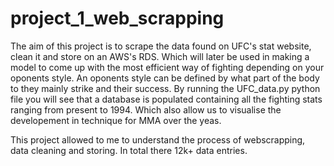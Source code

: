 # project_1_web_scrapping
The aim of this project is to scrape the data found on UFC's stat website, clean it and store on an AWS's RDS.
Which will later be used in making a model to come up with the most efficient way of fighting depending on your oponents style.
An oponents style can be defined by what part of the body to they mainly strike and their success.
By running the UFC_data.py python file you will see that a database is populated containing all the fighting stats ranging from present to 1994.
Which also allow us to visualise the developement in technique for MMA over the yeas.

This project allowed to me to understand the process of webscrapping, data cleaning and storing.
In total there 12k+ data entries.